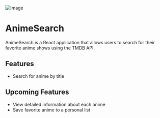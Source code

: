 ![image](https://github.com/user-attachments/assets/b1c9c255-d0e6-4793-a32a-b63a8f947193)

# AnimeSearch

AnimeSearch is a React application that allows users to search for their favorite anime shows using the TMDB API. 

## Features

- Search for anime by title

## Upcoming Features
- View detailed information about each anime
- Save favorite anime to a personal list


